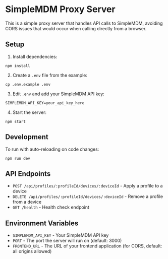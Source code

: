 
# SimpleMDM Proxy Server

This is a simple proxy server that handles API calls to SimpleMDM, avoiding CORS issues that would occur when calling directly from a browser.

## Setup

1. Install dependencies:
```
npm install
```

2. Create a `.env` file from the example:
```
cp .env.example .env
```

3. Edit `.env` and add your SimpleMDM API key:
```
SIMPLEMDM_API_KEY=your_api_key_here
```

4. Start the server:
```
npm start
```

## Development

To run with auto-reloading on code changes:
```
npm run dev
```

## API Endpoints

- `POST /api/profiles/:profileId/devices/:deviceId` - Apply a profile to a device
- `DELETE /api/profiles/:profileId/devices/:deviceId` - Remove a profile from a device
- `GET /health` - Health check endpoint

## Environment Variables

- `SIMPLEMDM_API_KEY` - Your SimpleMDM API key
- `PORT` - The port the server will run on (default: 3000)
- `FRONTEND_URL` - The URL of your frontend application (for CORS, default: all origins allowed)
